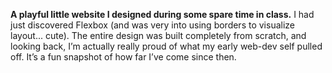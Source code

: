 **A playful little website I designed during some spare time in class.**
I had just discovered Flexbox (and was very into using borders to visualize layout... cute). The entire design was built completely from scratch, and looking back, I’m actually really proud of what my early web-dev self pulled off. It’s a fun snapshot of how far I’ve come since then.
